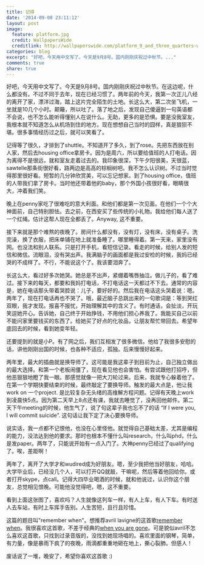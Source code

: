 ```yaml
---
title: 记得
date: '2014-09-08 23:11:12'
layout: post
image:
  feature: platform.jpg
  credit: WallpapersWide
  creditlink: http://wallpaperswide.com/platform_9_and_three_quarters-wallpapers.html
categories: blog
excerpt: "好吧，今天用中文写了。今天是9月8号。国内刚刚庆祝过中秋节。..."
comments: true
share: true
---
```

好吧，今天用中文写了。今天是9月8号。国内刚刚庆祝过中秋节。在这边呢，什么都没有。不过不同于去年，现在已经习惯了。两年前的今天，我第一次正儿八经的离开了家，漂洋过海，踏上这片完全陌生的土地。长这么大，第二次坐飞机，一坐就是10几个小时。颠簸，所以吐了。落了地之后，发现自己傻逼到一句英语都不会说，也不怎么能听得懂别人在说什么。无助，更多的是恐惧。要是没我室友，我根本就不知道怎么从机场到住的地方。现在想想自己当时的囧样，真是狼狈不堪。很多事情经历过之后，就可以笑看了。

记得等了很久，才排到了shuttle。不知道开了多久，到了rose。先把东西放在别人家，然后去housing office拿房卡。因为是周六，所以要给值班的人打电话。因为离得不是很远，就和室友走着过去的。我印象很深，下午夕阳很美，天很蓝，sawtelle那条街很好看，路两边是高高的棕榈树吧。我不怎么认识树。不过当时觉得那里很好看。短暂的几分钟欣赏美，可以忘记想家。到了housing office，值班的人带我们拿了房卡。当时他还带着他的baby，那个外国小孩很好看，眼睛很大，冲着我们笑。

晚上在penny家吃了很难吃的意大利面。和他们都是第一次见面。在他们一个个大神面前，自己特别胆怯。去之前，在西安买了些传统的小礼物。我给他们每人送了一个红绳。估计这帮人现在全都丢了。Anyway, 这不重要。

接下来就是那个难熬的夜晚了。房间什么都没有，没有灯，没有床，没有桌子。洗完澡，换了衣服，把床单铺在地上就准备睡了。哪里睡得着。第一天来，家里没有网。也没法和别人联系。只是打开手机，看短信记录。看走的时候，给别人发的短信和微信。流眼泪，没有哭出声。我满脑子的画面都是我过安检的时候，我妈已经哭的不成样了。不行，不能说这个了。我该要泪奔了。

长这么大，看过好多次她哭。她总是不出声，紧绷着嘴唇抽泣。做儿子的，看了难过。接下来的每天，都要和我妈打电话，不打电话这一天都过不下去。通常的内容是，她在电话那头带着哭腔说：儿子，要好好的。然后我在电话这头哭着说：嗯。两年了，现在打电话再也不哭了。哦，最近脑子总跳出来的一句歌词是：等到哭红双眼，我才发现。报喜不报忧，开始理解其中的含义了。有时通话，会扯淡，开玩笑逗她开心。告诉她，自己终于开始挣钱，不用他们担心养我了。我能买自己以前不能问家里要钱买的东西了。给她买了好点的化妆品，让朋友帮忙带回去。希望年底回去的时候，看到她变年轻。

还要提到的就是小P。有了网之后，我们互相发了很多微信。他给了我很多安慰的话，讲他刚刚出国的时候，也各种不适应，孤独。后来慢慢好起来。

两年里，最大的插曲就是换导师了。这可能是我这辈子到目前为止，自己独立做出的最大选择。和第一个老板闹僵了，现在看见他也会害怕。有尝试跟他打招呼，但他恶狠狠地瞪了我一眼。那感觉就像一把大刀轮过来。后来，我就专心躲着他了。在第一个学期快要结束的时候，最终敲定了要换导师。触发的最大点是，他让我work on 一个project. 是比较复杂无头绪的高维解方程问题。记得有天晚上work到凌晨快5点。因为第二天早上8点还有课，我就去睡觉了，没再回他邮件。第二天下午meeting的时候，他生气了，说了句这辈子我也忘不了的话 “If I were you, I will commit suicide”. 这句话让我下定了决心要换导师。

说实话，我一点都不记恨他，也没在心里怪他。就觉得自己基础太差，尤其是编程的能力，没法达到他的要求。那时也根本不懂什么叫research，什么叫phd，什么是发paper。两年了，只能说开始有一点入门了。大神penny已经过了qualifying了。唉，差距啊！

两年了，离开了大学才和wudired成为好朋友。嗯，至少我把他当好朋友，哈哈。大学毕业后，已经没几个人，可以打开QQ就敲，干嘛呢，然后等着他回给你。或者打开skype，点call。记得大四毕业喝酒的时候，就和他说过，认识你这个朋友，总觉相见恨晚。可能他没觉得吧，嗯，这不重要。

看到上面这张图了，喜欢吗？人生就像这列车一样，有人上车，有人下车。有时送人去车站，有时上车挥手告别。人生苦短，且行且珍惜。

这篇的题目叫"remember when"。想推荐avril lavigne的这首歌[remember when](https://www.youtube.com/watch?v=IMihuCdE8Zo)。我很喜欢这首歌，不差于经典的[when you are gone](https://www.youtube.com/watch?v=0G3_kG5FFfQ)。可是貌似avril不怎么喜欢这首歌，只找到过录音版的，没找到她现场唱的。喜欢里面的钢琴，简单，有力量，像是暴雨下疯了的夜晚，雨滴都重重地砸在地上，撕心裂肺。但感人！

废话说了一堆，晚安了，希望你喜欢这首歌 :)